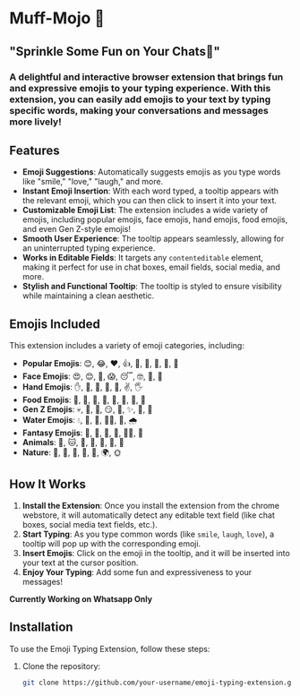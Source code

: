 # Muff-Mojo 🧁
## "Sprinkle Some Fun on Your Chats🍩"
### A delightful and interactive browser extension that brings fun and expressive emojis to your typing experience. With this extension, you can easily add emojis to your text by typing specific words, making your conversations and messages more lively!

## Features

- **Emoji Suggestions**: Automatically suggests emojis as you type words like "smile," "love," "laugh," and more.
- **Instant Emoji Insertion**: With each word typed, a tooltip appears with the relevant emoji, which you can then click to insert it into your text.
- **Customizable Emoji List**: The extension includes a wide variety of emojis, including popular emojis, face emojis, hand emojis, food emojis, and even Gen Z-style emojis!
- **Smooth User Experience**: The tooltip appears seamlessly, allowing for an uninterrupted typing experience. 
- **Works in Editable Fields**: It targets any `contenteditable` element, making it perfect for use in chat boxes, email fields, social media, and more.
- **Stylish and Functional Tooltip**: The tooltip is styled to ensure visibility while maintaining a clean aesthetic.

## Emojis Included

This extension includes a variety of emoji categories, including:

- **Popular Emojis**: 😊, 😂, ❤️, 👍, 🦁, 🐶, 🍎, 🍕, 🥳
- **Face Emojis**: 😍, 😊, 🤔, 😱, 😴, 🤓, 🤗, 🤩
- **Hand Emojis**: ✋, 👋, 🤞, 💪, 👏, ✌️, 🖐️
- **Food Emojis**: 🍕, 🍔, 🍣, 🍎, 🍓, 🍩, 🍿, 🍷
- **Gen Z Emojis**: 💀, 🥺, 💯, 😏, 🤡, ✨, 🫠, 🧠
- **Water Emojis**: 💧, 🌊, 🚿, 🏊‍♂️, 🛁, 🌧️
- **Fantasy Emojis**: 👼, 🧚, 🧛, 🧟, 🧜‍♀️, 🦄
- **Animals**: 🐶, 🐱, 🦁, 🐸, 🐼, 🦊, 🦄
- **Nature**: 🌳, 🌵, 🌸, 🌱, 🍄, 🌍, 🌞

## How It Works

1. **Install the Extension**: Once you install the extension from the chrome webstore, it will automatically detect any editable text field (like chat boxes, social media text fields, etc.).
2. **Start Typing**: As you type common words (like `smile`, `laugh`, `love`), a tooltip will pop up with the corresponding emoji.
3. **Insert Emojis**: Click on the emoji in the tooltip, and it will be inserted into your text at the cursor position.
4. **Enjoy Your Typing**: Add some fun and expressiveness to your messages!

**Currently Working on Whatsapp Only**

## Installation

To use the Emoji Typing Extension, follow these steps:

1. Clone the repository:
   ```bash
   git clone https://github.com/your-username/emoji-typing-extension.git

